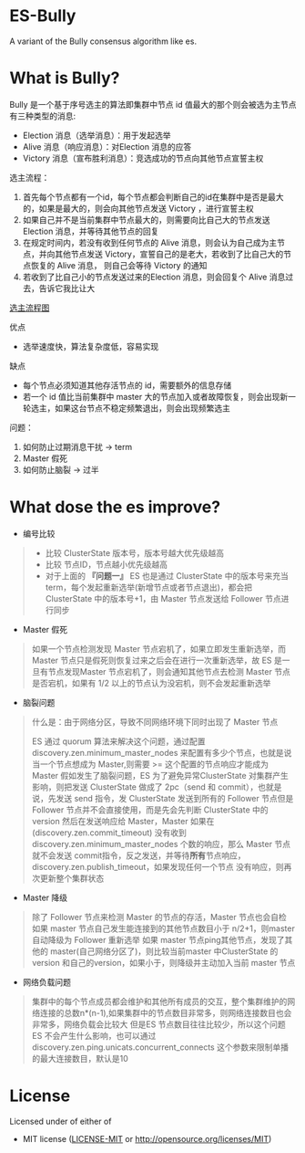 # ES-Bully

A variant of the Bully consensus algorithm like es.

# What is Bully? 
Bully 是一个基于序号选主的算法即集群中节点 id 值最大的那个则会被选为主节点
有三种类型的消息:
* Election 消息（选举消息）：用于发起选举
* Alive 消息（响应消息）：对Election 消息的应答
* Victory 消息（宣布胜利消息）：竞选成功的节点向其他节点宣誓主权

选主流程：
1. 首先每个节点都有一个id，每个节点都会判断自己的id在集群中是否是最大的，如果是最大的，则会向其他节点发送 Victory ，进行宣誓主权
2. 如果自己并不是当前集群中节点最大的，则需要向比自己大的节点发送 Election 消息，并等待其他节点的回复
3. 在规定时间内，若没有收到任何节点的 Alive 消息，则会认为自己成为主节点，并向其他节点发送 Victory，宣誓自己的是老大，若收到了比自己大的节点恢复的 Alive 消息，
   则自己会等待 Victory 的通知
4. 若收到了比自己小的节点发送过来的Election 消息，则会回复个 Alive 消息过去，告诉它我比让大

[选主流程图](https://zhuanlan.zhihu.com/p/110015509)

优点
* 选举速度快，算法复杂度低，容易实现

缺点
* 每个节点必须知道其他存活节点的 id，需要额外的信息存储
* 若一个 id 值比当前集群中 master 大的节点加入或者故障恢复，则会出现新一轮选主，如果这台节点不稳定频繁退出，则会出现频繁选主

问题：
1. 如何防止过期消息干扰 -> term
2. Master 假死 
3. 如何防止脑裂 -> 过半

# What dose the es improve?
* 编号比较
>  * 比较 ClusterState 版本号，版本号越大优先级越高 
>  * 比较 节点ID，节点越小优先级越高
>  * 对于上面的 **『问题一』** ES 也是通过 ClusterState 中的版本号来充当term，每个发起重新选举(新增节点或者节点退出)，都会把 ClusterState 中的版本号+1，由 Master 节点发送给 Follower 节点进行同步 

* Master 假死
>如果一个节点检测发现 Master 节点宕机了，如果立即发生重新选举，而Master 节点只是假死则恢复过来之后会在进行一次重新选举，故 ES 是一旦有节点发现Master 节点宕机了，则会通知其他节点去检测 Master 节点
是否宕机，如果有 1/2 以上的节点认为没宕机，则不会发起重新选举  

* 脑裂问题
>什么是：由于网络分区，导致不同网络环境下同时出现了 Master 节点
> 
>ES 通过 quorum 算法来解决这个问题，通过配置 discovery.zen.minimum_master_nodes 来配置有多少个节点，也就是说当一个节点想成为 Master,则需要 >= 这个配置的节点响应才能成为 Master
假如发生了脑裂问题，ES 为了避免异常ClusterState 对集群产生影响，则把发送 ClusterState 做成了 2pc（send 和 commit），也就是说，先发送 send 指令，发 ClusterState 发送到所有的
Follower 节点但是 Follower 节点并不会直接使用，而是先会先判断 ClusterState 中的 version 然后在发送响应给 Master，Master 如果在(discovery.zen.commit_timeout) 没有收到
discovery.zen.minimum_master_nodes 个数的响应，那么 Master 节点就不会发送 commit指令，反之发送，并等待**所有**节点响应，discovery.zen.publish_timeout，如果发现任何一个节点
没有响应，则再次更新整个集群状态  

* Master 降级
>除了 Follower 节点来检测 Master 的节点的存活，Master 节点也会自检
如果 master 节点自己发生能连接到的其他节点数目小于 n/2+1，则master 自动降级为 Follower 重新选举
如果 master 节点ping其他节点，发现了其他的 master(自己网络分区了)，则比较当前master 中ClusterState 的 version 和自己的version，如果小于，则降级并主动加入当前 master 节点  

* 网络负载问题
>集群中的每个节点成员都会维护和其他所有成员的交互，整个集群维护的网络连接的总数n*(n-1),如果集群中的节点数目非常多，则网络连接数目也会非常多，网络负载会比较大
但是ES 节点数目往往比较少，所以这个问题 ES 不会产生什么影响，也可以通过 discovery.zen.ping.unicats.concurrent_connects 这个参数来限制单播的最大连接数目，默认是10  

# License

Licensed under of either of

* MIT license ([LICENSE-MIT](LICENSE) or http://opensource.org/licenses/MIT)
